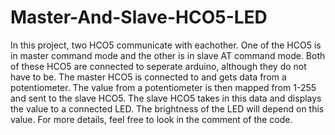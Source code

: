 # Master-And-Slave-HCO5-LED
In this project, two HCO5 communicate with eachother. One of the HCO5 is in master command mode and the other is in slave AT command mode.
Both of these HCO5 are connected to seperate arduino, although they do not have to be. The master HCO5 is connected to and gets data from a potentiometer. The value from a potentiometer is then mapped from 1-255 and sent to the slave HCO5. The slave HCO5 takes in this data and displays the value to a connected LED. The brightness of the LED will depend on this value. For more details, feel free to look in the comment of the code.
